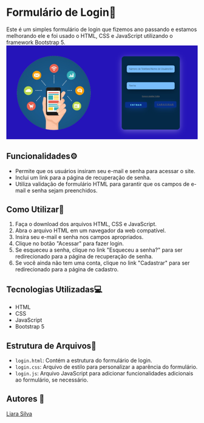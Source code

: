 # Formulário de Login📄
 
Este é um simples formulário de login que fizemos ano passando e estamos melhorando ele e foi usado o HTML, CSS e JavaScript utilizando o framework Bootstrap 5.
![](img.png)
## Funcionalidades⚙️
 
- Permite que os usuários insiram seu e-mail e senha para acessar o site.
- Inclui um link para a página de recuperação de senha.
- Utiliza validação de formulário HTML para garantir que os campos de e-mail e senha sejam preenchidos.

## Como Utilizar📌
 
1. Faça o download dos arquivos HTML, CSS e JavaScript.
2. Abra o arquivo HTML em um navegador da web compatível.
3. Insira seu e-mail e senha nos campos apropriados.
4. Clique no botão "Acessar" para fazer login.
5. Se esqueceu a senha, clique no link "Esqueceu a senha?" para ser redirecionado para a página de recuperação de senha.
6. Se você ainda não tem uma conta, clique no link "Cadastrar" para ser redirecionado para a página de cadastro.
 
## Tecnologias Utilizadas💻
 
- HTML
- CSS
- JavaScript
- Bootstrap 5
 
## Estrutura de Arquivos📁
 
- `login.html`: Contém a estrutura do formulário de login.
- `login.css`: Arquivo de estilo para personalizar a aparência do formulário.
- `login.js`: Arquivo JavaScript para adicionar funcionalidades adicionais ao formulário, se necessário.
  
## Autores 📍
[Liara Silva](https://github.com/LiaraSilva/form-LoginVII)